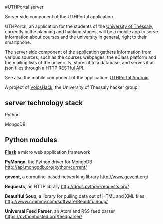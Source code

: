 #UTHPortal server

Server side component of the UTHPortal application.

UTHPortal, an application for the students of the [University of Thessaly](http://www.uth.gr/), currently in the planning and hacking stages, will be a mobile app to serve information about courses and the university in general, right to their smartphone.

The server side component of the application gathers information from various sources, such as the courses webpages, the eClass platform and the mailing lists of the university, stores it to a database, and serves it as json files through a HTTP RESTful API.

See also the mobile component of the application: [UTHPortal Android](https://github.com/VolosHack/UTHPortal-Android)

A project of [VolosHack](http://voloshack.tk/), the University of Thessaly hacker group.

server technology stack
---
Python

MongoDB

Python modules
---
**[Flask](http://flask.pocoo.org/)** a micro web application framework

**PyMongo**, the Python driver for MongoDB http://api.mongodb.org/python/current/

**gevent**, a coroutine-based networking library http://www.gevent.org/

**Requests**, an HTTP library http://docs.python-requests.org/

**Beautiful Soup**, a library for pulling data out of HTML and XML files http://www.crummy.com/software/BeautifulSoup/

**Universal Feed Parser**, an Atom and RSS feed parser https://pythonhosted.org/feedparser/
